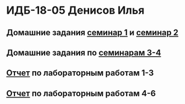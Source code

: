 # ИДБ-18-05 Денисов Илья

## Домашние задания [семинар 1](https://github.com/stankin/design-part-1/wiki/sem1) и [семинар 2](https://github.com/stankin/design-part-1/wiki/sem2)

## Домашние задания по [семинарам 3-4](https://github.com/ilya0667/ilya0667.github.io/wiki/Деловая-игра)

## [Отчет](https://github.com/ilya0667/ilya0667.github.io/wiki/Лабораторные-работы-1–3) по лабораторным работам 1-3

## [Отчет](https://github.com/ilya0667/ilya0667.github.io/wiki/Лабораторные-работы-4–6) по лабораторным работам 4-6
